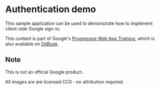 # Authentication demo

This sample application can be used to demonstrate how to implement client-side
Google sign-in.

This content is part of Google's [Progressive Web App Training](https://developers.google.com/web/ilt/pwa/),
which is also available on [GitBook](https://www.gitbook.com/book/google-developer-training/progressive-web-apps-ilt-codelabs/details).

## Note

This is not an official Google product.

All images are are licensed CC0 - no attribution required.
